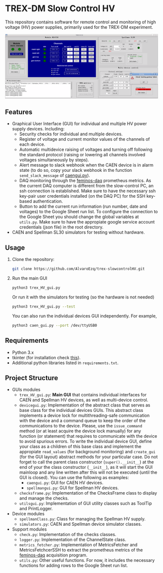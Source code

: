 # TREX-DM Slow Control HV

This repository contains software for remote control and monitoring of high voltage (HV) power supplies, primarily used for the TREX-DM experiment.

![CAEN HV power supply GUI.](docs/maingui_withfailedcheck.png)

## Features
- Graphical User Interface (GUI) for individual and multiple HV power supply devices. Including:
   - Security checks for individual and multiple devices.
   - Register of voltage and current monitor values of the channels of each device.
   - Automatic multidevice raising of voltages and turning off following the standard protocol (raising or lowering all channels involved voltages simultaneously by steps).
   - Alert message to slack webhook when the CAEN device is in alarm state (to do so, copy your slack webhook in the function `send_slack_message` of [caengui.py](caengui.py)).
   - DAQ monitoring through the [feminos-daq](https://github.com/rest-for-physics/feminos-daq) prometheus metrics. As the current DAQ computer is different from the slow-control PC, an ssh connection is established. Make sure to have the necessary ssh key-pair user credentials installed (on the DAQ PC) for the SSH key-based authentication.
   - Button to add the current run information (run number, date and voltages) to the Google Sheet run list. To configure the connection to the Google Sheet you should change the global variables at `utils.py`. Make sure to have the appropiate google service account credentials (json file) in the root directory.
- CAEN and Spellman SL30 simulators for testing without hardware.

## Usage

1. Clone the repository:
   ```bash
   git clone https://github.com/AlvaroEzq/trex-slowcontrolHV.git
   ```
2. Run the main GUI
   ```bash
   python3 trex_HV_gui.py
   ```
   Or run it with the simulators for testing (so the hardware is not needed)
   ```bash
   python3 trex_HV_gui.py --test
   ```
   You can also run the individual devices GUI independently. For example,
   ```bash
   python3 caen_gui.py --port /dev/ttyUSB0
   ```

## Requirements

- Python 3.x
- tkinter (for installation check [this](https://stackoverflow.com/a/74607246)).
- Additional python libraries listed in `requirements.txt`.

## Project Structure

- GUIs modules
   - `trex_HV_gui.py`: **Main GUI** that contains individual interfaces for CAEN and Spellman HV devices, as well as multi-device control.
   - `devicegui.py`: Implementation of the abstract class that serves as base class for the individual devices GUIs. This abstract class implements a device lock for multithreading-safe communication with the device and a command queue to keep the order of the communications to the device. Please, use the `issue_command` method (or at least acquire the device lock manually) for any function (or statement) that requires to communicate with the device to avoid spurious errors. To write the individual device GUI, define your class as a children of this base class and implement the appropiate `read_values` (for background monitoring) and `create_gui` (for the GUI layout) abstract methods for your particular case. Do not forget to call the parent class constructor (`super().__init__`) at the end of your the class constructor (`__init__`), as it will start the GUI mainloop and any line written after this will not be executed (until the GUI is closed). You can use the following as examples:
      - `caengui.py`: GUI for CAEN HV devices.
      - `spellmangui.py`: GUI for Spellman HV devices.
   - `checksframe.py`: Implementation of the ChecksFrame class to display and manage the checks.
   - `utilsgui.py`: Implementation of GUI utility classes such as ToolTip and PrintLogger.
- Device modules
   - `spellmanClass.py`: Class for managing the Spellman HV supply.
   - `simulators.py`: CAEN and Spellman device simulator classes.
- Support modules
   - `check.py`: Implementation of the checks classes.
   - `logger.py`: Implementation of the ChannelState class.
   - `metrics_fetcher.py`: Implementation of MetricsFetcher and MetricsFetchcerSSH to extract the prometheus metrics of the [feminos-daq](https://github.com/rest-for-physics/feminos-daq) acquisition program.
   - `utils.py`: Other useful functions. For now, it includes the necessary functions for adding rows to the Google Sheet run list.
